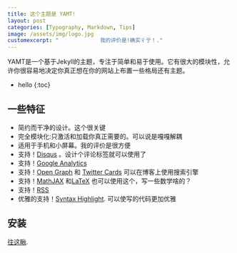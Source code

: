 ```yaml
---
title: 这个主题是 YAMT!
layout: post
categories: [Typography, Markdown, Tips]
image: /assets/img/logo.jpg
customexcerpt: "             我的评价是!确实彳亍！."
---
```


YAMT是一个基于Jekyll的主题，专注于简单和易于使用。它有很大的模块性，允许你很容易地决定你真正想在你的网站上布置一些格局还有主题。

* hello
{:toc}

## 一些特征
- 简约而干净的设计。这个很关键
- 完全模块化:只激活和加载你真正需要的。可以说是嘎嘎解耦
- 适用于手机和小屏幕。我的评价是很方便
- 支持！[Disqus](https://disqus.com/) 。设计个评论标签就可以使用了
- 支持！[Google Analytics](https://www.google.com/analytics/) 
- 支持！[Open Graph](https://ogp.me/) 和 [Twitter Cards](https://developer.twitter.com/en/docs/tweets/optimize-with-cards/guides/getting-started) 可以在博客上使用搜索引擎
- 支持！[MathJAX](https://www.mathjax.org/) 和[LaTeX](https://www.latex-project.org/) 也可以使用这个，写一些数学啥的？
- 支持！[RSS](https://github.com/jekyll/jekyll-feed) 
- 优雅的支持！[Syntax Highlight](https://yamt.netlify.app/2020/05/19/special-formatting.html#syntax-highlight). 可以使写的代码更加优雅

## 安装
[往这瞅](https://github.com/PandaSekh/Jekyll-YAMT#installation).

